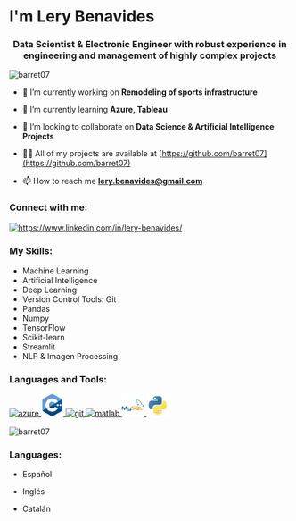 <h1 align="left">I'm Lery Benavides</h1>
<h3 align="center">Data Scientist & Electronic Engineer with robust experience in engineering and management of highly complex projects</h3>

<p align="left"> <img src="https://komarev.com/ghpvc/?username=barret07&label=Profile%20views&color=0e75b6&style=flat" alt="barret07" /> </p>

- 🔭 I’m currently working on **Remodeling of sports infrastructure**

- 🌱 I’m currently learning **Azure, Tableau**

- 👯 I’m looking to collaborate on **Data Science & Artificial Intelligence Projects**

- 👨‍💻 All of my projects are available at [https://github.com/barret07](https://github.com/barret07)

- 📫 How to reach me **lery.benavides@gmail.com**

<h3 align="left">Connect with me:</h3>
<p align="left">
<a href="https://linkedin.com/in/https://www.linkedin.com/in/lery-benavides/" target="blank"><img align="center" src="https://raw.githubusercontent.com/rahuldkjain/github-profile-readme-generator/master/src/images/icons/Social/linked-in-alt.svg" alt="https://www.linkedin.com/in/lery-benavides/" height="30" width="40" /></a>
</p>

<h3 align="left">My Skills:</h3>

- Machine Learning
- Artificial Intelligence
- Deep Learning
- Version Control Tools: Git
- Pandas
- Numpy
- TensorFlow
- Scikit-learn
- Streamlit
- NLP & Imagen Processing

<h3 align="left">Languages and Tools:</h3>
<p align="left"> <a href="https://azure.microsoft.com/en-in/" target="_blank" rel="noreferrer"> <img src="https://www.vectorlogo.zone/logos/microsoft_azure/microsoft_azure-icon.svg" alt="azure" width="40" height="40"/> </a> <a href="https://www.w3schools.com/cpp/" target="_blank" rel="noreferrer"> <img src="https://raw.githubusercontent.com/devicons/devicon/master/icons/cplusplus/cplusplus-original.svg" alt="cplusplus" width="40" height="40"/> </a> <a href="https://git-scm.com/" target="_blank" rel="noreferrer"> <img src="https://www.vectorlogo.zone/logos/git-scm/git-scm-icon.svg" alt="git" width="40" height="40"/> </a> <a href="https://www.mathworks.com/" target="_blank" rel="noreferrer"> <img src="https://upload.wikimedia.org/wikipedia/commons/2/21/Matlab_Logo.png" alt="matlab" width="40" height="40"/> </a> <a href="https://www.mysql.com/" target="_blank" rel="noreferrer"> <img src="https://raw.githubusercontent.com/devicons/devicon/master/icons/mysql/mysql-original-wordmark.svg" alt="mysql" width="40" height="40"/> </a> <a href="https://www.python.org" target="_blank" rel="noreferrer"> <img src="https://raw.githubusercontent.com/devicons/devicon/master/icons/python/python-original.svg" alt="python" width="40" height="40"/> </a> </p>

<p><img align="center" src="https://github-readme-stats.vercel.app/api/top-langs?username=barret07&show_icons=true&locale=en&layout=compact" alt="barret07" /></p>

<h3 align="left">Languages:</h3>

- Español

- Inglés

- Catalán
